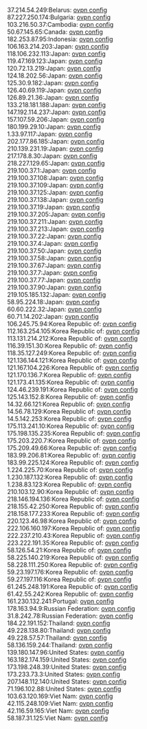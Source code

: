 37.214.54.249:Belarus: [ovpn config](vpn/37_214_54_249.ovpn)  
87.227.250.174:Bulgaria: [ovpn config](vpn/87_227_250_174.ovpn)  
103.216.50.37:Cambodia: [ovpn config](vpn/103_216_50_37.ovpn)  
50.67.145.65:Canada: [ovpn config](vpn/50_67_145_65.ovpn)  
182.253.87.95:Indonesia: [ovpn config](vpn/182_253_87_95.ovpn)  
106.163.214.203:Japan: [ovpn config](vpn/106_163_214_203.ovpn)  
118.106.232.113:Japan: [ovpn config](vpn/118_106_232_113.ovpn)  
119.47.169.123:Japan: [ovpn config](vpn/119_47_169_123.ovpn)  
120.72.13.219:Japan: [ovpn config](vpn/120_72_13_219.ovpn)  
124.18.202.56:Japan: [ovpn config](vpn/124_18_202_56.ovpn)  
125.30.9.182:Japan: [ovpn config](vpn/125_30_9_182.ovpn)  
126.40.69.119:Japan: [ovpn config](vpn/126_40_69_119.ovpn)  
126.89.21.36:Japan: [ovpn config](vpn/126_89_21_36.ovpn)  
133.218.181.188:Japan: [ovpn config](vpn/133_218_181_188.ovpn)  
147.192.114.237:Japan: [ovpn config](vpn/147_192_114_237.ovpn)  
157.107.59.206:Japan: [ovpn config](vpn/157_107_59_206.ovpn)  
180.199.29.10:Japan: [ovpn config](vpn/180_199_29_10.ovpn)  
1.33.97.117:Japan: [ovpn config](vpn/1_33_97_117.ovpn)  
202.177.86.185:Japan: [ovpn config](vpn/202_177_86_185.ovpn)  
210.139.231.19:Japan: [ovpn config](vpn/210_139_231_19.ovpn)  
217.178.8.30:Japan: [ovpn config](vpn/217_178_8_30.ovpn)  
218.227.129.65:Japan: [ovpn config](vpn/218_227_129_65.ovpn)  
219.100.37.1:Japan: [ovpn config](vpn/219_100_37_1.ovpn)  
219.100.37.108:Japan: [ovpn config](vpn/219_100_37_108.ovpn)  
219.100.37.109:Japan: [ovpn config](vpn/219_100_37_109.ovpn)  
219.100.37.125:Japan: [ovpn config](vpn/219_100_37_125.ovpn)  
219.100.37.138:Japan: [ovpn config](vpn/219_100_37_138.ovpn)  
219.100.37.19:Japan: [ovpn config](vpn/219_100_37_19.ovpn)  
219.100.37.205:Japan: [ovpn config](vpn/219_100_37_205.ovpn)  
219.100.37.211:Japan: [ovpn config](vpn/219_100_37_211.ovpn)  
219.100.37.213:Japan: [ovpn config](vpn/219_100_37_213.ovpn)  
219.100.37.22:Japan: [ovpn config](vpn/219_100_37_22.ovpn)  
219.100.37.4:Japan: [ovpn config](vpn/219_100_37_4.ovpn)  
219.100.37.50:Japan: [ovpn config](vpn/219_100_37_50.ovpn)  
219.100.37.58:Japan: [ovpn config](vpn/219_100_37_58.ovpn)  
219.100.37.67:Japan: [ovpn config](vpn/219_100_37_67.ovpn)  
219.100.37.7:Japan: [ovpn config](vpn/219_100_37_7.ovpn)  
219.100.37.77:Japan: [ovpn config](vpn/219_100_37_77.ovpn)  
219.100.37.90:Japan: [ovpn config](vpn/219_100_37_90.ovpn)  
219.105.185.132:Japan: [ovpn config](vpn/219_105_185_132.ovpn)  
58.95.224.18:Japan: [ovpn config](vpn/58_95_224_18.ovpn)  
60.60.222.32:Japan: [ovpn config](vpn/60_60_222_32.ovpn)  
60.71.14.202:Japan: [ovpn config](vpn/60_71_14_202.ovpn)  
106.245.75.94:Korea Republic of: [ovpn config](vpn/106_245_75_94.ovpn)  
112.163.254.105:Korea Republic of: [ovpn config](vpn/112_163_254_105.ovpn)  
113.131.214.212:Korea Republic of: [ovpn config](vpn/113_131_214_212.ovpn)  
116.39.151.30:Korea Republic of: [ovpn config](vpn/116_39_151_30.ovpn)  
118.35.127.249:Korea Republic of: [ovpn config](vpn/118_35_127_249.ovpn)  
121.136.144.121:Korea Republic of: [ovpn config](vpn/121_136_144_121.ovpn)  
121.167.104.226:Korea Republic of: [ovpn config](vpn/121_167_104_226.ovpn)  
121.170.136.7:Korea Republic of: [ovpn config](vpn/121_170_136_7.ovpn)  
121.173.41.135:Korea Republic of: [ovpn config](vpn/121_173_41_135.ovpn)  
124.46.239.191:Korea Republic of: [ovpn config](vpn/124_46_239_191.ovpn)  
125.143.152.8:Korea Republic of: [ovpn config](vpn/125_143_152_8.ovpn)  
14.32.66.121:Korea Republic of: [ovpn config](vpn/14_32_66_121.ovpn)  
14.56.78.129:Korea Republic of: [ovpn config](vpn/14_56_78_129.ovpn)  
14.5.142.253:Korea Republic of: [ovpn config](vpn/14_5_142_253.ovpn)  
175.113.241.10:Korea Republic of: [ovpn config](vpn/175_113_241_10.ovpn)  
175.198.135.235:Korea Republic of: [ovpn config](vpn/175_198_135_235.ovpn)  
175.203.220.7:Korea Republic of: [ovpn config](vpn/175_203_220_7.ovpn)  
175.209.49.66:Korea Republic of: [ovpn config](vpn/175_209_49_66.ovpn)  
183.99.206.81:Korea Republic of: [ovpn config](vpn/183_99_206_81.ovpn)  
183.99.225.124:Korea Republic of: [ovpn config](vpn/183_99_225_124.ovpn)  
1.224.225.70:Korea Republic of: [ovpn config](vpn/1_224_225_70.ovpn)  
1.230.187.132:Korea Republic of: [ovpn config](vpn/1_230_187_132.ovpn)  
1.238.83.123:Korea Republic of: [ovpn config](vpn/1_238_83_123.ovpn)  
210.103.12.90:Korea Republic of: [ovpn config](vpn/210_103_12_90.ovpn)  
218.146.194.136:Korea Republic of: [ovpn config](vpn/218_146_194_136.ovpn)  
218.155.42.250:Korea Republic of: [ovpn config](vpn/218_155_42_250.ovpn)  
218.158.177.233:Korea Republic of: [ovpn config](vpn/218_158_177_233.ovpn)  
220.123.46.98:Korea Republic of: [ovpn config](vpn/220_123_46_98.ovpn)  
222.106.160.197:Korea Republic of: [ovpn config](vpn/222_106_160_197.ovpn)  
222.237.210.43:Korea Republic of: [ovpn config](vpn/222_237_210_43.ovpn)  
223.222.191.35:Korea Republic of: [ovpn config](vpn/223_222_191_35.ovpn)  
58.126.54.21:Korea Republic of: [ovpn config](vpn/58_126_54_21.ovpn)  
58.225.140.219:Korea Republic of: [ovpn config](vpn/58_225_140_219.ovpn)  
58.228.111.250:Korea Republic of: [ovpn config](vpn/58_228_111_250.ovpn)  
59.23.197.176:Korea Republic of: [ovpn config](vpn/59_23_197_176.ovpn)  
59.27.197.116:Korea Republic of: [ovpn config](vpn/59_27_197_116.ovpn)  
61.245.248.191:Korea Republic of: [ovpn config](vpn/61_245_248_191.ovpn)  
61.42.55.242:Korea Republic of: [ovpn config](vpn/61_42_55_242.ovpn)  
161.230.132.241:Portugal: [ovpn config](vpn/161_230_132_241.ovpn)  
178.163.94.9:Russian Federation: [ovpn config](vpn/178_163_94_9.ovpn)  
31.8.242.78:Russian Federation: [ovpn config](vpn/31_8_242_78.ovpn)  
184.22.191.152:Thailand: [ovpn config](vpn/184_22_191_152.ovpn)  
49.228.138.80:Thailand: [ovpn config](vpn/49_228_138_80.ovpn)  
49.228.57.57:Thailand: [ovpn config](vpn/49_228_57_57.ovpn)  
58.136.159.244:Thailand: [ovpn config](vpn/58_136_159_244.ovpn)  
139.180.147.96:United States: [ovpn config](vpn/139_180_147_96.ovpn)  
163.182.174.159:United States: [ovpn config](vpn/163_182_174_159.ovpn)  
173.198.248.39:United States: [ovpn config](vpn/173_198_248_39.ovpn)  
173.233.73.3:United States: [ovpn config](vpn/173_233_73_3.ovpn)  
207.148.112.140:United States: [ovpn config](vpn/207_148_112_140.ovpn)  
71.196.102.88:United States: [ovpn config](vpn/71_196_102_88.ovpn)  
103.63.120.169:Viet Nam: [ovpn config](vpn/103_63_120_169.ovpn)  
42.115.248.109:Viet Nam: [ovpn config](vpn/42_115_248_109.ovpn)  
42.116.59.165:Viet Nam: [ovpn config](vpn/42_116_59_165.ovpn)  
58.187.31.125:Viet Nam: [ovpn config](vpn/58_187_31_125.ovpn)  
